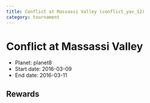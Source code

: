 ```yaml
---
title: Conflict at Massassi Valley (conflict_yav_12)
category: tournament
---
```

# Conflict at Massassi Valley

  * Planet: planet8
  * Start date: 2016-03-09
  * End date: 2016-03-11

## Rewards

